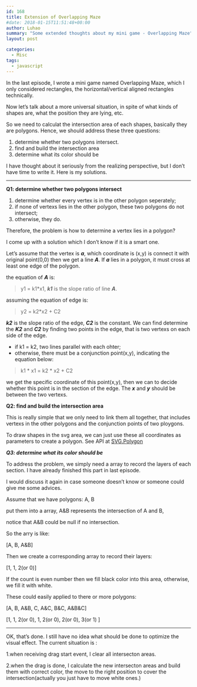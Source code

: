```yaml
---
id: 168
title: Extension of Overlapping Maze
#date: 2018-01-15T11:51:48+00:00
author: Luhao
summary: "Some extended thoughts about my mini game - Overlapping Maze"
layout: post

categories:
  - Misc
tags:
  - javascript
---
```


In the last episode, I wrote a mini game named Overlapping Maze, which I only considered rectangles, the horizontal/vertical aligned rectangles technically.

Now let&#8217;s talk about a more universal situation, in spite of what kinds of shapes are, what the position they are lying, etc.

So we need to calculat the intersection area of each shapes, basically they are polygons. Hence, we should address these three questions:

1. determine whether two polygons intersect.
2. find and build the intersection area
3. determine what its color should be

I have thought about it seriously from the realizing perspective, but I don&#8217;t have time to write it. Here is my solutions.

---

**Q1: determine whether two polygons intersect**

1. determine whether every vertex is in the other polygon seperately;
2. if none of vertexs lies in the other polygon, these two polygons do not intersect;
3. otherwise, they do.

Therefore, the problem is how to determine a vertex lies in a polygon?

I come up with a solution which I don&#8217;t know if it is a smart one.

Let&#8217;s assume that the vertex is **_a_**, which coordinate is (x,y) is connect it with original point(0,0) then we get a line **_A_**. If **_a_** lies in a polygon, it must cross at least one edge of the polygon.

the equation of **_A_** is:

> y1 = k1\*x1, **_k1_** is the slope ratio of line **_A_**.

assuming the equation of edge is:

> y2 = k2\*x2 + C2

**_k2_** is the slope ratio of the edge, **_C2_** is the constant. We can find determine the **_K2_** and **_C2_** by finding two points in the edge, that is two vertexs on each side of the edge.

- if k1 = k2, two lines parallel with each ohter;
- otherwise, there must be a conjunction point(x,y), indicating the equation below:

> k1 \* x1 = k2 \* x2 + C2

we get the specific coordinate of this point(x,y), then we can to decide whether this point is in the section of the edge. The **_x_** and **_y_** should be between the two vertexs.

**Q2: find and build the intersection area**

This is really simple that we only need to link them all together, that includes vertexs in the other polygons and the conjunction points of two ploygons.

To draw shapes in the svg area, we can just use these all coordinates as parameters to create a polygon. See API at [SVG.Polygon](http://svgjs.com/elements/#svg-polygon)

**_Q3: determine what its color should be_**

To address the problem, we simply need a array to record the layers of each section. I have already finished this part in last episode.

I would discuss it again in case someone doesn&#8217;t know or someone could give me some advices.

Assume that we have polygons: A, B

put them into a array, A&B represents the intersection of A and B,

notice that A&B could be null if no intersection.

So the arry is like:

[A, B, A&B]

Then we create a corresponding array to record their layers:

[1, 1, 2(or 0)]

If the count is even number then we fill black color into this area, otherwise, we fill it with white.

These could easily applied to there or more polygons:

[A, B, A&B, C, A&C, B&C, A&B&C]

[1, 1, 2(or 0), 1, 2(or 0), 2(or 0), 3(or 1) ]

---

OK, that&#8217;s done. I still have no idea what should be done to optimize the visual effect. The current situation is :

1.when receiving drag start event, I clear all intersecton areas.

2.when the drag is done, I calculate the new intersecton areas and build them with correct color, the move to the right position to cover the intersection(actually you just have to move white ones.)

